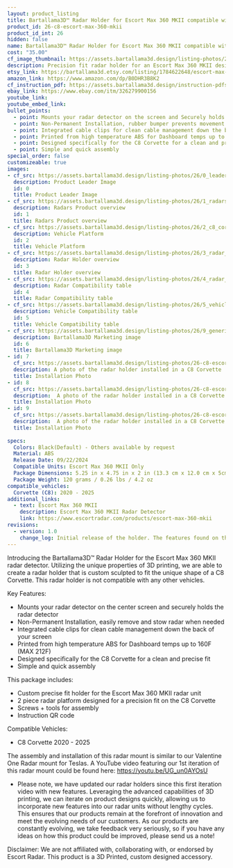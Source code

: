 ```yaml
---
layout: product_listing
title: Bartallama3D™ Radar Holder for Escort Max 360 MKII compatible with C8 Corvette
product_id: 26-c8-escort-max-360-mkii
product_id_int: 26
hidden: false
name: Bartallama3D™ Radar Holder for Escort Max 360 MKII compatible with C8 Corvette
cost: "35.00"
cf_image_thumbnail: https://assets.bartallama3d.design/listing-photos/26/0_leader.jpg
description: Precision fit radar holder for an Escort Max 360 MKII designed to fit the C8 Corvette
etsy_link: https://bartallama3d.etsy.com/listing/1784622648/escort-max-360-mkii-corvette-c8-radar
amazon_link: https://www.amazon.com/dp/B0DHR3B8K2
cf_instruction_pdf: https://assets.bartallama3d.design/instruction-pdfs/Bartallama3D-Radar-Holder-Assembly-Instructions.pdf
ebay_link: https://www.ebay.com/itm/326279900156
youtube_link: 
youtube_embed_link:
bullet_points:
  - point: Mounts your radar detector on the screen and Securely holds the radar detector
  - point: Non-Permanent Installation, rubber bumper prevents movement and enables easy removal for storage
  - point: Integrated cable clips for clean cable management down the back of your screen
  - point: Printed from high temperature ABS for Dashboard temps up to 160F (MAX 212F)
  - point: Designed specifically for the C8 Corvette for a clean and precise fit
  - point: Simple and quick assembly
special_order: false
customizeable: true
images:
- cf_src: https://assets.bartallama3d.design/listing-photos/26/0_leader.jpg
  description: Product Leader Image
  id: 0
  title: Product Leader Image
- cf_src: https://assets.bartallama3d.design/listing-photos/26/1_radars.jpg
  description: Radars Product overview
  id: 1
  title: Radars Product overview
- cf_src: https://assets.bartallama3d.design/listing-photos/26/2_c8_corvette_platform.jpg
  description: Vehicle Platform
  id: 2
  title: Vehicle Platform
- cf_src: https://assets.bartallama3d.design/listing-photos/26/3_radar_overview_escort_max_360c.jpg
  description: Radar Holder overview
  id: 3
  title: Radar Holder overview
- cf_src: https://assets.bartallama3d.design/listing-photos/26/4_radar_compat_escort_max_360c.jpg
  description: Radar Compatibility table
  id: 4
  title: Radar Compatibility table
- cf_src: https://assets.bartallama3d.design/listing-photos/26/5_vehicle_compat_c8_corvette.jpg
  description: Vehicle Compatibility table
  id: 5
  title: Vehicle Compatibility table
- cf_src: https://assets.bartallama3d.design/listing-photos/26/9_generic.jpg
  description: Bartallama3D Marketing image
  id: 6
  title: Bartallama3D Marketing image
- id: 7
  cf_src: https://assets.bartallama3d.design/listing-photos/26-c8-escort-max-360-mkii/31.jpg
  description: A photo of the radar holder installed in a C8 Corvette
  title: Installation Photo
- id: 8
  cf_src: https://assets.bartallama3d.design/listing-photos/26-c8-escort-max-360-mkii/32.jpg
  description:  A photo of the radar holder installed in a C8 Corvette
  title: Installation Photo
- id: 9
  cf_src: https://assets.bartallama3d.design/listing-photos/26-c8-escort-max-360-mkii/33.jpg
  description:  A photo of the radar holder installed in a C8 Corvette
  title: Installation Photo
  
specs:
  Colors: Black(Default) - Others available by request 
  Material: ABS
  Release Date: 09/22/2024
  Compatible Units: Escort Max 360 MKII Only
  Package Dimensions: 5.25 in x 4.75 in x 2 in (13.3 cm x 12.0 cm x 5cm) [HxWxD]
  Package Weight: 120 grams / 0.26 lbs / 4.2 oz
compatible_vehicles:
  Corvette (C8): 2020 - 2025
additional_links:
  - text: Escort Max 360 MKII
    description: Escort Max 360 MKII Radar Detector
    link: https://www.escortradar.com/products/escort-max-360-mkii
revisions:
  - version: 1.0
    change_log: Initial release of the holder. The features found on this holder are derived from our Tesla Radar Holder which has undergone 3 iterations.
---
```

Introducing the Bartallama3D™ Radar Holder for the Escort Max 360 MKII radar detector. Utilizing the unique properties of 3D printing, we are able to create a radar holder that is custom sculpted to fit the unique shape of a C8 Corvette. This radar holder is not compatible with any other vehicles. 

Key Features:
- Mounts your radar detector on the center screen and securely holds the radar detector
- Non-Permanent Installation, easily remove and stow radar when needed
- Integrated cable clips for clean cable management down the back of your screen
- Printed from high temperature ABS for Dashboard temps up to 160F (MAX 212F)
- Designed specifically for the C8 Corvette for a clean and precise fit
- Simple and quick assembly

This package includes:
- Custom precise fit holder for the Escort Max 360 MKII radar unit
- 2 piece radar platform designed for a precision fit on the C8 Corvette
- Screws + tools for assembly
- Instruction QR code

Compatible Vehicles:
- C8 Corvette 2020 - 2025

The assembly and installation of this radar mount is similar to our Valentine One Radar mount for Teslas. A YouTube video featuring our 1st iteration of this radar mount could be found here: https://youtu.be/UG_un0AYOsU

* Please note, we have updated our radar holders since this first iteration video with new features. Leveraging the advanced capabilities of 3D printing, we can iterate on product designs quickly, allowing us to incorporate new features into our radar units without lengthy cycles. This ensures that our products remain at the forefront of innovation and meet the evolving needs of our customers. As our products are constantly evolving, we take feedback very seriously, so if you have any ideas on how this product could be improved, please send us a note!

Disclaimer: We are not affiliated with, collaborating with, or endorsed by Escort Radar. This product is a 3D Printed, custom designed accessory.